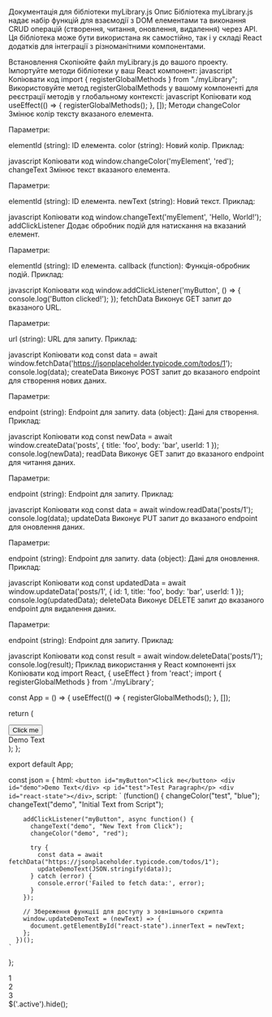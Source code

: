 Документація для бібліотеки myLibrary.js
Опис
Бібліотека myLibrary.js надає набір функцій для взаємодії з DOM елементами та виконання CRUD операцій (створення, читання, оновлення, видалення) через API. Ця бібліотека може бути використана як самостійно, так і у складі React додатків для інтеграції з різноманітними компонентами.

Встановлення
Скопіюйте файл myLibrary.js до вашого проекту.
Імпортуйте методи бібліотеки у ваш React компонент:
javascript
Копіювати код
import { registerGlobalMethods } from "./myLibrary";
Використовуйте метод registerGlobalMethods у вашому компоненті для реєстрації методів у глобальному контексті:
javascript
Копіювати код
useEffect(() => {
  registerGlobalMethods();
}, []);
Методи
changeColor
Змінює колір тексту вказаного елемента.

Параметри:

elementId (string): ID елемента.
color (string): Новий колір.
Приклад:

javascript
Копіювати код
window.changeColor('myElement', 'red');
changeText
Змінює текст вказаного елемента.

Параметри:

elementId (string): ID елемента.
newText (string): Новий текст.
Приклад:

javascript
Копіювати код
window.changeText('myElement', 'Hello, World!');
addClickListener
Додає обробник подій для натискання на вказаний елемент.

Параметри:

elementId (string): ID елемента.
callback (function): Функція-обробник подій.
Приклад:

javascript
Копіювати код
window.addClickListener('myButton', () => {
  console.log('Button clicked!');
});
fetchData
Виконує GET запит до вказаного URL.

Параметри:

url (string): URL для запиту.
Приклад:

javascript
Копіювати код
const data = await window.fetchData('https://jsonplaceholder.typicode.com/todos/1');
console.log(data);
createData
Виконує POST запит до вказаного endpoint для створення нових даних.

Параметри:

endpoint (string): Endpoint для запиту.
data (object): Дані для створення.
Приклад:

javascript
Копіювати код
const newData = await window.createData('posts', { title: 'foo', body: 'bar', userId: 1 });
console.log(newData);
readData
Виконує GET запит до вказаного endpoint для читання даних.

Параметри:

endpoint (string): Endpoint для запиту.
Приклад:

javascript
Копіювати код
const data = await window.readData('posts/1');
console.log(data);
updateData
Виконує PUT запит до вказаного endpoint для оновлення даних.

Параметри:

endpoint (string): Endpoint для запиту.
data (object): Дані для оновлення.
Приклад:

javascript
Копіювати код
const updatedData = await window.updateData('posts/1', { id: 1, title: 'foo', body: 'bar', userId: 1 });
console.log(updatedData);
deleteData
Виконує DELETE запит до вказаного endpoint для видалення даних.

Параметри:

endpoint (string): Endpoint для запиту.
Приклад:

javascript
Копіювати код
const result = await window.deleteData('posts/1');
console.log(result);
Приклад використання у React компоненті
jsx
Копіювати код
import React, { useEffect } from 'react';
import { registerGlobalMethods } from './myLibrary';

const App = () => {
  useEffect(() => {
    registerGlobalMethods();
  }, []);

  return (
    <div>
      <button id="myButton">Click me</button>
      <div id="demo">Demo Text</div>
    </div>
  );
};

export default App;



const json = {
    html: `
      <button id="myButton">Click me</button>
      <div id="demo">Demo Text</div>
      <p id="test">Test Paragraph</p>
      <div id="react-state"></div>
    `,
    script: `
      (function() {
        changeColor("test", "blue");
        changeText("demo", "Initial Text from Script");

        addClickListener("myButton", async function() {
          changeText("demo", "New Text from Click");
          changeColor("demo", "red");

          try {
            const data = await fetchData("https://jsonplaceholder.typicode.com/todos/1");
            updateDemoText(JSON.stringify(data));
          } catch (error) {
            console.error('Failed to fetch data:', error);
          }
        });

        // Збереження функції для доступу з зовнішнього скрипта
        window.updateDemoText = (newText) => {
          document.getElementById("react-state").innerText = newText;
        };
      })();
    `
  };

  <div>1
  </div>
  <div class="active">2
  </div>
  <div>3
  </div>
$('.active').hide();

